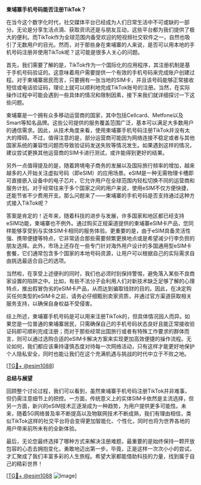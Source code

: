 **柬埔寨手机号码能否注册TikTok？**

在当今这个数字化时代，社交媒体平台已经成为人们日常生活中不可或缺的一部分。无论是分享生活点滴、获取资讯还是与朋友互动，这些平台都为我们提供了极大的便利。而TikTok作为全球范围内备受欢迎的短视频社交软件之一，自然也吸引了无数用户的目光。然而，对于那些身在柬埔寨的人来说，是否可以用本地的手机号码注册并使用TikTok呢？这可能是很多人关心的问题。

首先，我们需要了解的是，TikTok作为一个国际化的应用程序，其注册机制是基于手机号码验证的。这意味着用户需要提供一个有效的手机号码来完成账户创建过程。对于柬埔寨居民而言，只要拥有一张当地的SIM卡，并且该号码能够正常接收短信或电话验证码，理论上就可以顺利地完成TikTok账号的注册。当然，在实际操作过程中可能会遇到一些具体的情况和限制因素，接下来我们就详细探讨一下这些问题。

柬埔寨是一个拥有众多移动运营商的国家，其中包括Cellcard、Metfone以及Smart等知名品牌。这些公司提供的服务覆盖范围广泛，基本可以满足大多数用户的通信需求。因此，从技术角度来看，使用柬埔寨手机号码注册TikTok并没有太大的障碍。不过，值得注意的是，部分运营商可能因为网络连接不稳定或者与其他国家系统的兼容性问题而导致验证码发送失败等情况发生。如果遇到这样的情况，建议尝试更换其他运营商的SIM卡进行测试，或许能得到更好的结果。

另外一点值得提及的是，随着跨境电子商务的发展以及国际旅行频率的增加，越来越多的人开始关注虚拟号码（即eSIM）的应用场景。eSIM是一种无需物理卡槽即可直接嵌入设备中的电子芯片，它允许用户在全球范围内轻松切换不同的运营商和服务计划。对于经常往来于多个国家之间的用户来说，使用eSIM不仅方便快捷，还能节省不少费用开支。那么问题来了——柬埔寨的手机号码是否支持通过这种方式接入TikTok呢？

答案是肯定的！近年来，随着科技的进步与发展，许多国家和地区都已经支持eSIM功能，柬埔寨也不例外。通过购买正规渠道提供的柬埔寨eSIM卡产品，您同样能够享受到与实体SIM卡相同的服务体验。更重要的是，由于eSIM具备灵活性强、携带便捷等特点，它非常适合那些需要频繁更换地点或是希望减少行李负担的朋友选择。此外，市场上还存在一些专门针对海外用户设计的多国通用型eSIM卡套餐，它们通常包含多个国家的本地号码资源，让用户可以根据自己的实际需求自由挑选最适合自己的选项。

当然啦，在享受上述便利的同时，我们也必须时刻保持警惕，避免落入某些不良商家设置的陷阱之中。比如，有些不法分子会利用人们对新技术缺乏足够了解的心理特点，推出假冒伪劣的eSIM卡产品，从而达到骗取钱财的目的。因此，在决定购买任何类型的eSIM卡之前，请务必仔细甄别卖家资质，并通过官方渠道获取相关服务支持，以确保自身权益不受侵害。

综上所述，柬埔寨手机号码是可以用来注册TikTok的，但具体情况因人而异。如果您是一位普通的柬埔寨居民，只需确保自己的手机号码状态良好且能正常接收验证码即可顺利完成注册；而对于那些经常出国旅行或者有特殊工作要求的群体而言，则可以通过选购合适的eSIM卡解决方案来实现更加高效便捷的操作流程。无论如何，我们都应该秉持谨慎态度对待每一次网络活动，只有这样才能更好地保护个人隐私安全，同时也能让我们在这个充满机遇与挑战的时代中立于不败之地。

[[TG💪+ @esim1088](https://t.me/s/esim1088)]

**总结与展望**

回顾整个讨论过程，我们可以看到，虽然柬埔寨手机号码注册TikTok并非难事，但仍需注意细节上的把控。一方面，传统意义上的实体SIM卡依然是主流选择，但另一方面，新兴的eSIM技术正逐渐成为一种趋势，为用户提供更多可能性。未来，随着5G网络普及率不断提高以及物联网技术不断成熟，我们有理由相信，类似TikTok这样的社交平台将会变得更加智能化、个性化，同时也将为世界各地的用户带来前所未有的全新体验。

最后，无论您最终选择了哪种方式来解决注册难题，最重要的是始终保持一颗开放包容的心态去拥抱变化，勇敢地迈出第一步。毕竟，正是这样一次次小小的尝试，才汇聚成了我们丰富多彩的人生旅程。希望大家都能借助科技的力量，找到属于自己的精彩世界！

[[TG💪+ @esim1088](https://t.me/s/esim1088) ![Image](https://i.postimg.cc/4NQfJmqS/Snipaste-2025-05-13-00-14-12.png)]